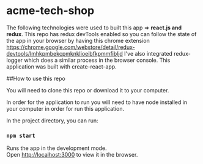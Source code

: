 # acme-tech-shop

The following technologies were used to built this app => **react.js and redux**. This repo has redux devTools enabled so you can follow the state of the app in your browser by having this chrome extension https://chrome.google.com/webstore/detail/redux-devtools/lmhkpmbekcpmknklioeibfkpmmfibljd
I've also integrated redux-logger which does a similar process in the browser console.
This application was built with create-react-app.

##How to use this repo

You will need to clone this repo or download it to your computer.

In order for the application to run you will need to have node installed in your computer in order for run this application.

In the project directory, you can run:

### `npm start`

Runs the app in the development mode.<br>
Open [http://localhost:3000](http://localhost:3000) to view it in the browser.
